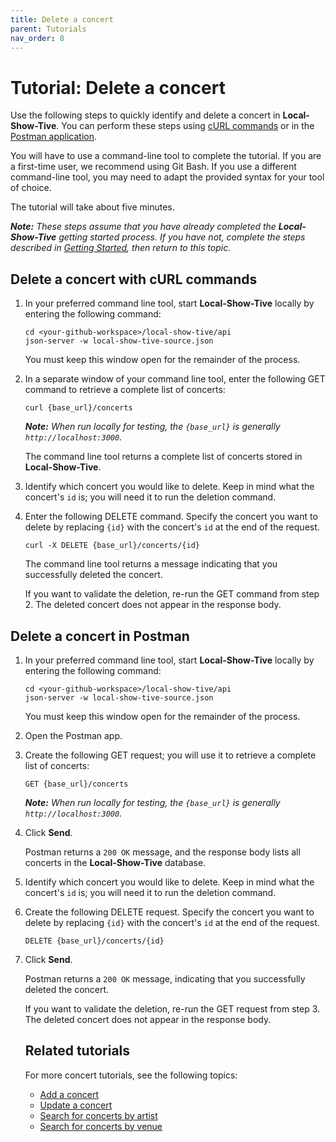 ```yaml
---
title: Delete a concert
parent: Tutorials
nav_order: 8
---
```


# Tutorial: Delete a concert 

Use the following steps to quickly identify and delete a concert in **Local-Show-Tive**. You can perform these steps using [cURL commands](#delete-a-concert-with-curl-commands) or in the [Postman application](#delete-a-concert-in-postman).

You will have to use a command-line tool to complete the tutorial. If you are a first-time user, we recommend using Git Bash. If you use a different command-line tool, you may need to adapt the provided syntax for your tool of choice.

The tutorial will take about five minutes. 

_**Note:** These steps assume that you have already completed the **Local-Show-Tive** getting started process. If you have not, complete the steps described in [Getting Started](getting-started.md), then return to this topic._

## Delete a concert with cURL commands

1. In your preferred command line tool, start **Local-Show-Tive** locally by entering the following command:

    ```shell
    cd <your-github-workspace>/local-show-tive/api
    json-server -w local-show-tive-source.json
    ```
    You must keep this window open for the remainder of the process.

2. In a separate window of your command line tool, enter the following GET command to retrieve a complete list of concerts:

    ```shell
    curl {base_url}/concerts
    ```
    _**Note:** When run locally for testing, the `{base_url}` is generally `http://localhost:3000`._

    The command line tool returns a complete list of concerts stored in **Local-Show-Tive**.

3. Identify which concert you would like to delete. Keep in mind what the concert's `id` is; you will need it to run the deletion command. 

4. Enter the following DELETE command. Specify the concert you want to delete by replacing `{id}` with the concert's `id` at the end of the request.

    ```shell
    curl -X DELETE {base_url}/concerts/{id}
    ```

    The command line tool returns a message indicating that you successfully deleted the concert.

    If you want to validate the deletion, re-run the GET command from step 2. The deleted concert does not appear in the response body.

## Delete a concert in Postman

1. In your preferred command line tool, start **Local-Show-Tive** locally by entering the following command:

    ```shell
    cd <your-github-workspace>/local-show-tive/api
    json-server -w local-show-tive-source.json
    ```
    You must keep this window open for the remainder of the process.

2. Open the Postman app.

3. Create the following GET request; you will use it to retrieve a complete list of concerts:

    ```shell
    GET {base_url}/concerts
    ```
    _**Note:** When run locally for testing, the `{base_url}` is generally `http://localhost:3000`._

4. Click **Send**. 

   Postman returns a `200 OK` message, and the response body lists all concerts in the **Local-Show-Tive** database.

5. Identify which concert you would like to delete. Keep in mind what the concert's `id` is; you will need it to run the deletion command.

6. Create the following DELETE request. Specify the concert you want to delete by replacing `{id}` with the concert's `id` at the end of the request.

    ```shell
    DELETE {base_url}/concerts/{id}
    ```

7. Click **Send**. 

   Postman returns a `200 OK` message, indicating that you successfully deleted the concert.

   If you want to validate the deletion, re-run the GET request from step 3. The deleted concert does not appear in the response body.

   ## Related tutorials
   
   For more concert tutorials, see the following topics:
   - [Add a concert](add-a-concert.md)
   - [Update a concert](update-a-concert.md)
   - [Search for concerts by artist](serach-for-concerts-by-artist.md)
   - [Search for concerts by venue](search-for-concerts-by-venue.md)
